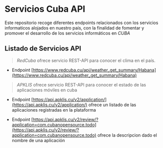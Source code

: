 # Servicios Cuba API

Este repositorio recoge diferentes endpoints relacionados con los servicios informaticos alojados en nuestro país, con la finalidad de fomentar y promover el desarrollo de los servicios informáticos en *CUBA*


## Listado de Servicios API

>  *RedCuba* ofrece servicio REST-API para conocer el clima en el país.

- Endpoint [https://www.redcuba.cu/api/weather_get_summary/Habana](https://www.redcuba.cu/api/weather_get_summary/Habana)


> *APKLIS* ofrece servicio REST-API para conocer el estado de las aplicaciones móviles en cuba

- Endpoint [https://api.apklis.cu/v2/application/](https://api.apklis.cu/v2/application/) ofrece un listado de las aplicaciones registradas en la plataforma

- Endpoint [https://api.apklis.cu/v2/review/?application=com.cubanopensource.todo](https://api.apklis.cu/v2/review/?application=com.cubanopensource.todo) ofrece la descripcion dado el nombre de una aplicación
